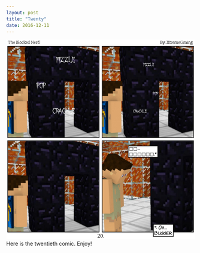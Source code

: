 ```yaml
---
layout: post
title: "Twenty"
date: 2016-12-11
---
```

<img src="/comics/comic20.png" alt="The light at the end of the tunnel!" class="inline" />
<br>
Here is the twentieth comic. Enjoy!
